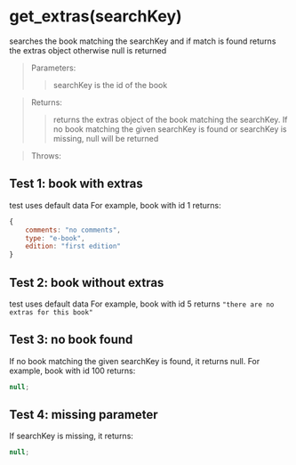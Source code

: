 # **get_extras(searchKey)**

searches the book matching the searchKey and if match is found returns the extras object otherwise null is returned

> Parameters:
>
> > searchKey is the id of the book

> Returns:
>
> > returns the extras object of the book matching the searchKey. If no book matching the given searchKey is found or searchKey is missing, null will be returned

> Throws:
>
> >

## Test 1: book with extras

test uses default data
For example, book with id 1 returns:

```js
{
	comments: "no comments",
	type: "e-book",
	edition: "first edition"
}
```

## Test 2: book without extras

test uses default data
For example, book with id 5 returns `"there are no extras for this book"`

## Test 3: no book found

If no book matching the given searchKey is found, it returns null.
For example, book with id 100 returns:

```js
null;
```

## Test 4: missing parameter

If searchKey is missing, it returns:

```js
null;
```
